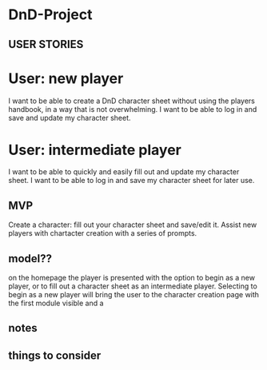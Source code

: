 # DnD-Project

## USER STORIES

# User: new player

I want to be able to create a DnD character sheet without using the players handbook, in a way that is not overwhelming.
I want to be able to log in and save and update my character sheet.

# User: intermediate player

I want to be able to quickly and easily fill out and update my character sheet.
I want to be able to log in and save my character sheet for later use.

## MVP

Create a character: fill out your character sheet and save/edit it.
Assist new players with chartacter creation with a series of prompts.

## model??

on the homepage the player is presented with the option to begin as a new player, or to fill out a character sheet as an intermediate player.
Selecting to begin as a new player will bring the user to the character creation page with the first module visible and a

## notes

## things to consider
